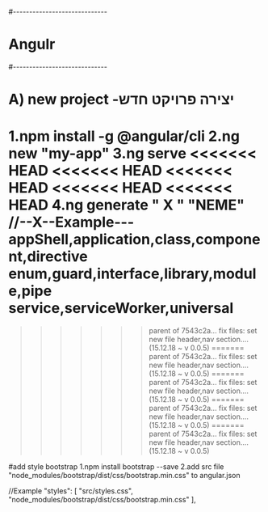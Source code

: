 
#-----------------------------
#           Angulr               
#-----------------------------
# A)  new project -יצירה פרויקט חדש
1.npm install -g @angular/cli
2.ng new "my-app"
3.ng serve
<<<<<<< HEAD
<<<<<<< HEAD
<<<<<<< HEAD
<<<<<<< HEAD
<<<<<<< HEAD
4.ng generate " X " "NEME"
//--X--Example---
      appShell,application,class,component,directive
      enum,guard,interface,library,module,pipe
      service,serviceWorker,universal
=======
>>>>>>> parent of 7543c2a...  fix files: set new file header,nav section.... (15.12.18 ~ v 0.0.5)
=======
>>>>>>> parent of 7543c2a...  fix files: set new file header,nav section.... (15.12.18 ~ v 0.0.5)
=======
>>>>>>> parent of 7543c2a...  fix files: set new file header,nav section.... (15.12.18 ~ v 0.0.5)
=======
>>>>>>> parent of 7543c2a...  fix files: set new file header,nav section.... (15.12.18 ~ v 0.0.5)
=======
>>>>>>> parent of 7543c2a...  fix files: set new file header,nav section.... (15.12.18 ~ v 0.0.5)

#add style bootstrap
1.npm install bootstrap --save
2.add src file
 "node_modules/bootstrap/dist/css/bootstrap.min.css" to angular.json 

//Example
 "styles": [
  "src/styles.css",
  "node_modules/bootstrap/dist/css/bootstrap.min.css"
],
   



